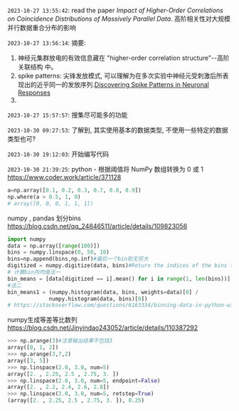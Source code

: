 `2023-10-27 13:55:42`: read the paper *Impact of Higher-Order Correlations on Coincidence Distributions of Massively Parallel Data*. 高阶相关性对大规模并行数据重合分布的影响

`2023-10-27 13:56:14`:
摘要:
1. 神经元集群放电的有效信息藏在 "higher-order correlation structure"--高阶关联结构 中。
2. spike patterns: 尖锋发放模式, 可以理解为在多次实验中神经元受刺激后所表现出的近乎同一的发放序列.[Discovering Spike Patterns in Neuronal Responses](https://www.ncbi.nlm.nih.gov/pmc/articles/PMC2928855/)
3. 

`2023-10-27 15:57:57`:
搜集尽可能多的功能

`2023-10-30 09:27:53`:
了解到, 其实使用基本的数据类型, 不使用一些特定的数据类型也可?

`2023-10-30 19:12:03`:
开始编写代码

`2023-10-30 21:39:25`:
python - 根据阈值将 NumPy 数组转换为 0 或 1
https://www.coder.work/article/371128
```py
a=np.array([0.1, 0.2, 0.3, 0.7, 0.8, 0.9])
np.where(a > 0.5, 1, 0)
# array([0, 0, 0, 1, 1, 1])
```

numpy , pandas 划分bins
https://blog.csdn.net/qq_24846511/article/details/109823056
```py
import numpy
data = np.array([range(100)])
bins = numpy.linspace(0, 50, 10)
bins=np.append(bins,np.inf)#最后一个bin到无穷大
digitized = numpy.digitize(data, bins)#Return the indices of the bins to which each value in input array belongs.
# 计算bin内均值法一
bin_means = [data[digitized == i].mean() for i in range(1, len(bins))]
#法二
bin_means1 = (numpy.histogram(data, bins, weights=data)[0] /
             numpy.histogram(data, bins)[0])
# https://stackoverflow.com/questions/6163334/binning-data-in-python-with-scipy-numpy
```

numpy生成等差等比数列
https://blog.csdn.net/Jinyindao243052/article/details/110387292
```py
>>> np.arange(3)#注意输出结果不包括3
array([0, 1, 2])
>>> np.arange(3,7,2)
array([3, 5])
>>> np.linspace(2.0, 3.0, num=5)
array([2. , 2.25, 2.5 , 2.75, 3. ])
>>> np.linspace(2.0, 3.0, num=5, endpoint=False)
array([2. , 2.2, 2.4, 2.6, 2.8])
>>> np.linspace(2.0, 3.0, num=5, retstep=True)
(array([2. , 2.25, 2.5 , 2.75, 3. ]), 0.25)
```


